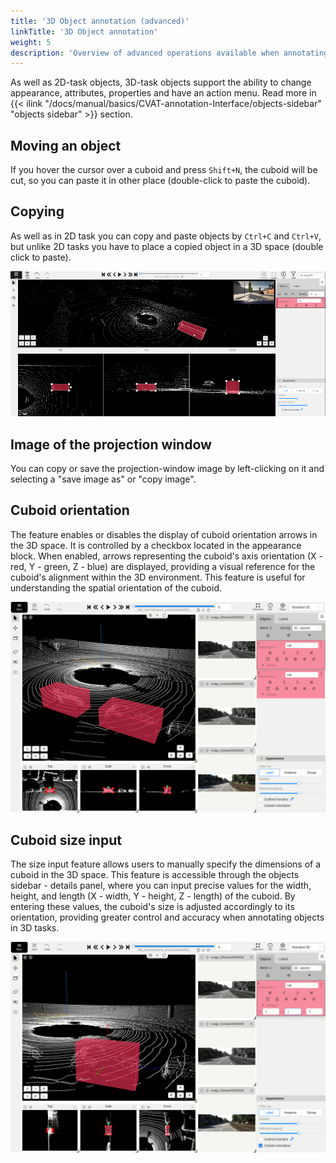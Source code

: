 ```yaml
---
title: '3D Object annotation (advanced)'
linkTitle: '3D Object annotation'
weight: 5
description: 'Overview of advanced operations available when annotating 3D objects.'
---
```


As well as 2D-task objects, 3D-task objects support the ability to change appearance, attributes,
properties and have an action menu. Read more in
{{< ilink "/docs/manual/basics/CVAT-annotation-Interface/objects-sidebar" "objects sidebar" >}} section.

## Moving an object

If you hover the cursor over a cuboid and press `Shift+N`, the cuboid will be cut,
so you can paste it in other place (double-click to paste the cuboid).

## Copying

As well as in 2D task you can copy and paste objects by `Ctrl+C` and `Ctrl+V`,
but unlike 2D tasks you have to place a copied object in a 3D space (double click to paste).

  ![Example of copying a cuboid and placing the copy in 3D space](/images/gif030_carla_town3.gif)

## Image of the projection window

You can copy or save the projection-window image by left-clicking on it and selecting a "save image as" or "copy image".

## Cuboid orientation

The feature enables or disables the display of cuboid orientation arrows in the 3D space.
It is controlled by a checkbox located in the appearance block. When enabled, arrows representing
the cuboid's axis orientation (X - red, Y - green, Z - blue) are displayed, providing a visual reference
for the cuboid's alignment within the 3D environment. This feature is useful for understanding the spatial
orientation of the cuboid.

  ![User interface with cuboid projections and orientation elements](/images/cuboid_orientation.gif)


## Cuboid size input

The size input feature allows users to manually specify the dimensions of a cuboid in the 3D space.
This feature is accessible through the objects sidebar - details panel, where you can input precise
values for the width, height, and length (X - width, Y - height, Z - length) of the cuboid.
By entering these values, the cuboid's size is adjusted accordingly to its orientation, providing
greater control and accuracy when annotating objects in 3D tasks.

  ![Example of changing a cuboid size using input fields in sidebar](/images/cuboid_size_input.gif)
